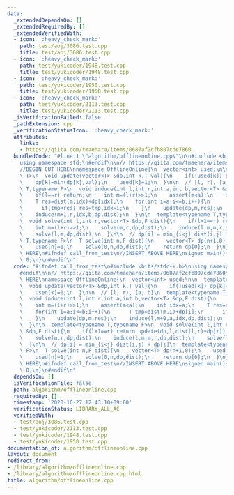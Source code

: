 ```yaml
---
data:
  _extendedDependsOn: []
  _extendedRequiredBy: []
  _extendedVerifiedWith:
  - icon: ':heavy_check_mark:'
    path: test/aoj/3086.test.cpp
    title: test/aoj/3086.test.cpp
  - icon: ':heavy_check_mark:'
    path: test/yukicoder/1948.test.cpp
    title: test/yukicoder/1948.test.cpp
  - icon: ':heavy_check_mark:'
    path: test/yukicoder/1950.test.cpp
    title: test/yukicoder/1950.test.cpp
  - icon: ':heavy_check_mark:'
    path: test/yukicoder/2113.test.cpp
    title: test/yukicoder/2113.test.cpp
  _isVerificationFailed: false
  _pathExtension: cpp
  _verificationStatusIcon: ':heavy_check_mark:'
  attributes:
    links:
    - https://qiita.com/tmaehara/items/0687af2cfb807cde7860
  bundledCode: "#line 1 \"algorithm/offlineonline.cpp\"\n\n#include <bits/stdc++.h>\n\
    using namespace std;\n#endif\n\n// https://qiita.com/tmaehara/items/0687af2cfb807cde7860\n\
    //BEGIN CUT HERE\nnamespace OfflineOnline{\n  vector<int> used;\n\n  template<typename\
    \ T>\n  void update(vector<T> &dp,int k,T val){\n    if(!used[k]) dp[k]=val;\n\
    \    dp[k]=min(dp[k],val);\n    used[k]=1;\n  }\n\n  // [l, r), [a, b]\n  template<typename\
    \ T,typename F>\n  void induce(int l,int r,int a,int b,vector<T> &dp,F dist){\n\
    \    if(l==r) return;\n    int m=(l+r)>>1;\n    assert(m<a);\n    int idx=a;\n\
    \    T res=dist(m,idx)+dp[idx];\n    for(int i=a;i<=b;i++){\n      T tmp=dist(m,i)+dp[i];\n\
    \      if(tmp<res) res=tmp,idx=i;\n    }\n    update(dp,m,res);\n    induce(l,m+0,a,idx,dp,dist);\n\
    \    induce(m+1,r,idx,b,dp,dist);\n  }\n\n  template<typename T,typename F>\n\
    \  void solve(int l,int r,vector<T> &dp,F dist){\n    if(l+1==r) return update(dp,l,dist(l,r)+dp[r]);\n\
    \    int m=(l+r)>>1;\n    solve(m,r,dp,dist);\n    induce(l,m,m,r,dp,dist);\n\
    \    solve(l,m,dp,dist);\n  }\n\n  // dp[i] = min_{i<j} dist(i,j) + dp[j]\n  template<typename\
    \ T,typename F>\n  T solve(int n,F dist){\n    vector<T> dp(n+1,0);\n    used.assign(n+1,0);\n\
    \    used[n]=1;\n    solve(0,n,dp,dist);\n    return dp[0];\n  }\n};\n//END CUT\
    \ HERE\n#ifndef call_from_test\n//INSERT ABOVE HERE\nsigned main(){\n  return\
    \ 0;\n}\n#endif\n"
  code: "#ifndef call_from_test\n#include <bits/stdc++.h>\nusing namespace std;\n\
    #endif\n\n// https://qiita.com/tmaehara/items/0687af2cfb807cde7860\n//BEGIN CUT\
    \ HERE\nnamespace OfflineOnline{\n  vector<int> used;\n\n  template<typename T>\n\
    \  void update(vector<T> &dp,int k,T val){\n    if(!used[k]) dp[k]=val;\n    dp[k]=min(dp[k],val);\n\
    \    used[k]=1;\n  }\n\n  // [l, r), [a, b]\n  template<typename T,typename F>\n\
    \  void induce(int l,int r,int a,int b,vector<T> &dp,F dist){\n    if(l==r) return;\n\
    \    int m=(l+r)>>1;\n    assert(m<a);\n    int idx=a;\n    T res=dist(m,idx)+dp[idx];\n\
    \    for(int i=a;i<=b;i++){\n      T tmp=dist(m,i)+dp[i];\n      if(tmp<res) res=tmp,idx=i;\n\
    \    }\n    update(dp,m,res);\n    induce(l,m+0,a,idx,dp,dist);\n    induce(m+1,r,idx,b,dp,dist);\n\
    \  }\n\n  template<typename T,typename F>\n  void solve(int l,int r,vector<T>\
    \ &dp,F dist){\n    if(l+1==r) return update(dp,l,dist(l,r)+dp[r]);\n    int m=(l+r)>>1;\n\
    \    solve(m,r,dp,dist);\n    induce(l,m,m,r,dp,dist);\n    solve(l,m,dp,dist);\n\
    \  }\n\n  // dp[i] = min_{i<j} dist(i,j) + dp[j]\n  template<typename T,typename\
    \ F>\n  T solve(int n,F dist){\n    vector<T> dp(n+1,0);\n    used.assign(n+1,0);\n\
    \    used[n]=1;\n    solve(0,n,dp,dist);\n    return dp[0];\n  }\n};\n//END CUT\
    \ HERE\n#ifndef call_from_test\n//INSERT ABOVE HERE\nsigned main(){\n  return\
    \ 0;\n}\n#endif\n"
  dependsOn: []
  isVerificationFile: false
  path: algorithm/offlineonline.cpp
  requiredBy: []
  timestamp: '2020-10-27 12:43:10+09:00'
  verificationStatus: LIBRARY_ALL_AC
  verifiedWith:
  - test/aoj/3086.test.cpp
  - test/yukicoder/2113.test.cpp
  - test/yukicoder/1948.test.cpp
  - test/yukicoder/1950.test.cpp
documentation_of: algorithm/offlineonline.cpp
layout: document
redirect_from:
- /library/algorithm/offlineonline.cpp
- /library/algorithm/offlineonline.cpp.html
title: algorithm/offlineonline.cpp
---
```

